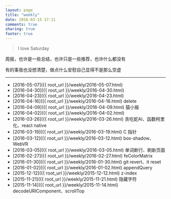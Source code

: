 ```yaml
---
layout: page
title: "weekly"
date: 2016-03-15 17:11
comments: true
sharing: true
footer: true
---
```


> I love Saturday

周报，也许是一些总结，也许只是一些推荐，也许什么都没有

有的事我也没想清楚，做点什么安慰自己显得不是那么空虚

---

- [2016-05-07]({{ root_url }}/weekly/2016-05-07.html)
- [2016-04-30]({{ root_url }}/weekly/2016-04-30.html)
- [2016-04-23]({{ root_url }}/weekly/2016-04-23.html)
- [2016-04-16]({{ root_url }}/weekly/2016-04-16.html) delete
- [2016-04-09]({{ root_url }}/weekly/2016-04-09.html) 猿小报
- [2016-04-02]({{ root_url }}/weekly/2016-04-02.html)
- [2016-03-26]({{ root_url }}/weekly/2016-03-26.html) 贪吃蛇AI、函数柯里化、react native
- [2016-03-19]({{ root_url }}/weekly/2016-03-19.html) C 指针
- [2016-03-12]({{ root_url }}/weekly/2016-03-12.html) box-shadow、WebVR
- [2016-03-05]({{ root_url }}/weekly/2016-03-05.html) 单词断行、刷新页面
- [2016-02-27]({{ root_url }}/weekly/2016-02-27.html) feColorMatrix
- [2016-01-30]({{ root_url }}/weekly/2016-01-30.html) git revert、it reset
- [2016-01-02]({{ root_url }}/weekly/2016-01-02.html) appendQuery
- [2015-12-12]({{ root_url }}/weekly/2015-12-12.html) z-index
- [2015-11-21]({{ root_url }}/weekly/2015-11-21.html) 隐藏字符
- [2015-11-14]({{ root_url }}/weekly/2015-11-14.html) decodeURIComponent、scrollTop
